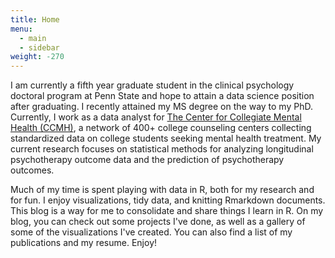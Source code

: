 ```yaml
---
title: Home
menu:
  - main
  - sidebar
weight: -270
---
```

I am currently a fifth year graduate student in the clinical psychology doctoral program at Penn State and hope to attain a data science position after graduating.  I recently attained my MS degree on the way to my PhD.  Currently, I work as a  data analyst for [The Center for Collegiate Mental Health (CCMH)](www.ccmh.psu.edu), a network of 400+ college counseling centers collecting  standardized data on college students seeking mental health treatment.  My current research focuses on statistical methods  for analyzing longitudinal psychotherapy outcome data and the prediction of psychotherapy outcomes. 

Much of my time is spent playing with data in R, both for my research and for fun. I enjoy visualizations, tidy data, and  knitting Rmarkdown documents. This blog is a way for me to consolidate and share things I learn in R.  On my blog, you can  check out some projects I've done, as well as a gallery of some of the visualizations I've created. You can also find a list of my publications and my resume. Enjoy!

 
